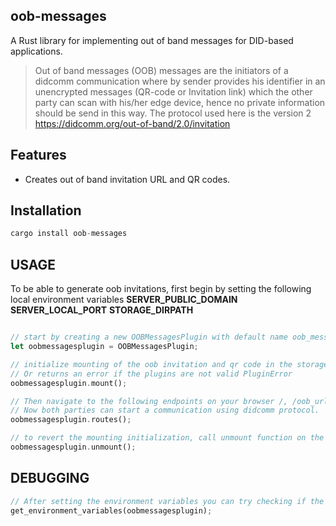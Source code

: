 ## oob-messages

A Rust library for implementing out of band messages for DID-based applications.

>Out of band messages (OOB) messages are the initiators of a didcomm communication where by sender provides his identifier in an unencrypted messages (QR-code or Invitation link) which the other party can scan with his/her edge device, hence no private information should be send in this way. The protocol used here is the version 2 https://didcomm.org/out-of-band/2.0/invitation

## Features
-  Creates out of band invitation URL and QR codes.
  
## Installation

```rust
cargo install oob-messages
```

## USAGE
To be able to generate oob invitations, first begin by setting the following local environment variables
**SERVER_PUBLIC_DOMAIN**
**SERVER_LOCAL_PORT**
**STORAGE_DIRPATH**
```rust

// start by creating a new OOBMessagesPlugin with default name oob_messages
let oobmessagesplugin = OOBMessagesPlugin;

// initialize mounting of the oob invitation and qr code in the storage directory set in STORAGE_DIRPATH.
// Or returns an error if the plugins are not valid PluginError
oobmessagesplugin.mount();

// Then navigate to the following endpoints on your browser /, /oob_url and /oob_qr,where you will find the server's response, out of band url and out of band qr code respectively.
// Now both parties can start a communication using didcomm protocol.
oobmessagesplugin.routes();

// to revert the mounting initialization, call unmount function on the created oobmessagesplugin
oobmessagesplugin.unmount();

```
## DEBUGGING

```rust
// After setting the environment variables you can try checking if the were well set using calls to get_environment_variables function.
get_environment_variables(oobmessagesplugin);
```
